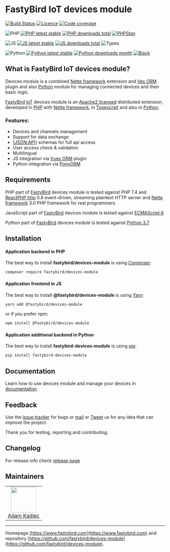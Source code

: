 # FastyBird IoT devices module

[![Build Status](https://badgen.net/github/checks/FastyBird/devices-module/master?cache=300&style=flat-square)](https://github.com/FastyBird/devices-module/actions)
[![Licence](https://badgen.net/github/license/FastyBird/devices-module?cache=300&style=flat-square)](https://github.com/FastyBird/devices-module/blob/master/LICENSE.md)
[![Code coverage](https://badgen.net/coveralls/c/github/FastyBird/devices-module?cache=300&style=flat-square)](https://coveralls.io/r/FastyBird/devices-module)

![PHP](https://badgen.net/packagist/php/FastyBird/devices-module?cache=300&style=flat-square)
[![PHP latest stable](https://badgen.net/packagist/v/FastyBird/devices-module/latest?cache=300&style=flat-square)](https://packagist.org/packages/FastyBird/devices-module)
[![PHP downloads total](https://badgen.net/packagist/dt/FastyBird/devices-module?cache=300&style=flat-square)](https://packagist.org/packages/FastyBird/devices-module)
[![PHPStan](https://img.shields.io/badge/phpstan-enabled-brightgreen.svg?style=flat-square)](https://github.com/phpstan/phpstan)

![JS](https://img.shields.io/badge/js-es6-blue.svg?style=flat-square)
[![JS latest stable](https://badgen.net/npm/v/@fastybird/devices-module?cache=300&style=flat-square)](https://www.npmjs.com/package/@fastybird/devices-module)
[![JS downloads total](https://badgen.net/npm/dt/@fastybird/devices-module?cache=300&style=flat-square)](https://www.npmjs.com/package/@fastybird/devices-module)
![Types](https://badgen.net/npm/types/@fastybird/devices-module?cache=300&style=flat-square)

![Python](https://badgen.net/pypi/python/fastybird-devices-module?cache=300&style=flat-square)
[![Python latest stable](https://badgen.net/pypi/v/fastybird-devices-module?cache=300&style=flat-square)](https://pypi.org/project/fastybird-devices-module/)
[![Python downloads month](https://img.shields.io/pypi/dm/fastybird-devices-module?cache=300&style=flat-square)](https://pypi.org/project/fastybird-devices-module/)
[![Black](https://img.shields.io/badge/black-enabled-brightgreen.svg?style=flat-square)](https://github.com/psf/black)

## What is FastyBird IoT devices module?

Devices module is a combined [Nette framework](https://nette.org) extension and [Vex ORM](https://vuex-orm.org) plugin and also [Python](https://python.org) module for managing connected devices and their basic logic.

[FastyBird](https://www.fastybird.com) [IoT](https://en.wikipedia.org/wiki/Internet_of_things) devices module is an [Apache2 licensed](http://www.apache.org/licenses/LICENSE-2.0) distributed extension, developed in [PHP](https://www.php.net) with [Nette framework](https://nette.org), in [Typescript](https://www.typescriptlang.org) and also in [Python](https://python.org).

### Features:

- Devices and channels management
- Support for data exchange
- [{JSON:API}](https://jsonapi.org/) schemas for full api access
- User access check & validation
- Multilingual
- JS integration via [Vuex ORM](https://vuex-orm.org) plugin
- Python integration via [PonyORM](https://ponyorm.org)

## Requirements

PHP part of [FastyBird](https://www.fastybird.com) devices module is tested against PHP 7.4 and [ReactPHP http](https://github.com/reactphp/http) 0.8 event-driven, streaming plaintext HTTP server and [Nette framework](https://nette.org/en/) 3.0 PHP framework for real programmers

JavaScript part of [FastyBird](https://www.fastybird.com) devices module is tested against [ECMAScript 6](https://www.w3schools.com/JS/js_es6.asp)

Python part of [FastyBird](https://www.fastybird.com) devices module is tested against [Python 3.7](http://python.org)

## Installation

#### Application backend in PHP

The best way to install **fastybird/devices-module** is using [Composer](http://getcomposer.org/):

```sh
composer require fastybird/devices-module
```

#### Application frontend in JS

The best way to install **@fastybird/devices-module** is using [Yarn](https://yarnpkg.com/):

```sh
yarn add @fastybird/devices-module
```

or if you prefer npm:

```sh
npm install @fastybird/devices-module
```

#### Application additional backend in Python

The best way to install **fastybird-devices-module** is using [pip](https://pip.pypa.io/):

```sh
pip install fastybird-devices-module
```

## Documentation

Learn how to use devices module and manage your devices in [documentation](https://github.com/FastyBird/devices-module/blob/master/.docs/en/index.md).

## Feedback

Use the [issue tracker](https://github.com/FastyBird/devices-module/issues) for bugs or [mail](mailto:code@fastybird.com) or [Tweet](https://twitter.com/fastybird) us for any idea that can improve the project.

Thank you for testing, reporting and contributing.

## Changelog

For release info check [release page](https://github.com/FastyBird/devices-module/releases)

## Maintainers

<table>
	<tbody>
		<tr>
			<td align="center">
				<a href="https://github.com/akadlec">
					<img width="80" height="80" src="https://avatars3.githubusercontent.com/u/1866672?s=460&amp;v=4">
				</a>
				<br>
				<a href="https://github.com/akadlec">Adam Kadlec</a>
			</td>
		</tr>
	</tbody>
</table>

***
Homepage [https://www.fastybird.com](https://www.fastybird.com) and repository [https://github.com/fastybird/devices-module](https://github.com/fastybird/devices-module).

